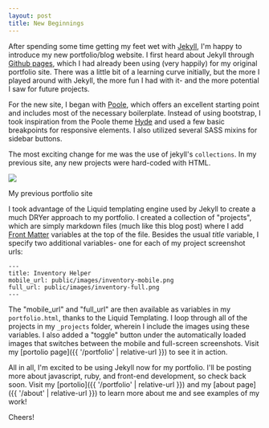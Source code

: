 ```yaml
---
layout: post
title: New Beginnings
---
```


After spending some time getting my feet wet with [Jekyll](http://jekyllrb.com/), I'm happy to introduce my new 
portfolio/blog website.  I first heard about Jekyll through [Github pages](https://pages.github.com/), which I had already
been using (very happily) for my original portfolio site.  There was a little bit of a learning
curve initially, but the more I played around with Jekyll, the more fun I had with it- and the
more potential I saw for future projects.

For the new site, I began with [Poole](http://getpoole.com), which offers an excellent starting 
point and includes most of the necessary boilerplate. Instead of using bootstrap, I took
inspiration from the Poole theme [Hyde](http://hyde.getpoole.com/) and used a few basic
breakpoints for responsive elements.  I also utilized several SASS mixins for sidebar buttons.

The most exciting change for me was the use of jekyll's <code>collections</code>.
In my previous site, any new projects were hard-coded with HTML.

<div class="post-image">
    <img src="{{ '/public/images/old-portfolio.png' | relative-url }}">
    <p class="image-caption">My previous portfolio site</p>
</div>

I took advantage of the Liquid templating engine used by Jekyll to create a much DRYer 
approach to my portfolio. I created a collection of "projects", which are simply markdown files 
(much like this blog post) where I add [Front Matter](http://jekyllrb.com/docs/frontmatter) variables at the top of the file. Besides
the usual _title_ variable, I specify two additional variables- one for each of my project screenshot urls:

    ---
    title: Inventory Helper
    mobile_url: public/images/inventory-mobile.png
    full_url: public/images/inventory-full.png
    ---

The "mobile_url" and "full_url" are then available as variables in my <code>portfolio.html</code>,
thanks to the Liquid Templating. I loop through all of the projects in my 
<code>_projects</code> folder, wherein I include the images using these variables. 
I also added a "toggle" button under the automatically loaded
images that switches between the mobile and full-screen screenshots. Visit my 
[portolio page]({{ '/portfolio' | relative-url }}) to see it in action.

All in all, I'm excited to be using Jekyll now for my portfolio.
I'll be posting more about javascript, ruby, and front-end development, so check back soon. 
Visit my [portolio]({{ '/portfolio' | relative-url }}) and my [about page]({{ '/about' | relative-url }}) to
learn more about me and see examples of my work!

Cheers!